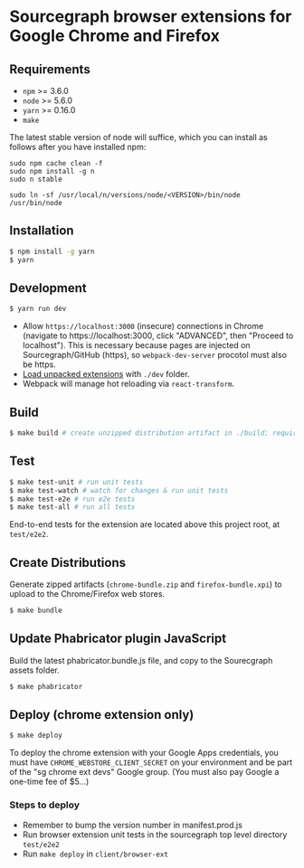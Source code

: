 # Sourcegraph browser extensions for Google Chrome and Firefox

## Requirements

- `npm` >= 3.6.0
- `node` >= 5.6.0
- `yarn` >= 0.16.0
- `make`

The latest stable version of node will suffice, which you can install as follows after you have installed npm:

```
sudo npm cache clean -f
sudo npm install -g n
sudo n stable

sudo ln -sf /usr/local/n/versions/node/<VERSION>/bin/node /usr/bin/node
```

## Installation

```bash
$ npm install -g yarn
$ yarn
```

## Development

```bash
$ yarn run dev
```
* Allow `https://localhost:3000` (insecure) connections in Chrome (navigate to https://localhost:3000, click "ADVANCED",
then "Proceed to localhost"). This is necessary because pages are injected on Sourcegraph/GitHub (https), so `webpack-dev-server`
procotol must also be https.
* [Load unpacked extensions](https://developer.chrome.com/extensions/getstarted#unpacked) with `./dev` folder.
* Webpack will manage hot reloading via `react-transform`.

## Build

```bash
$ make build # create unzipped distribution artifact in ./build; required for e2e tests
```

## Test

```bash
$ make test-unit # run unit tests
$ make test-watch # watch for changes & run unit tests
$ make test-e2e # run e2e tests
$ make test-all # run all tests
```

End-to-end tests for the extension are located above this project root, at `test/e2e2`.

## Create Distributions

Generate zipped artifacts (`chrome-bundle.zip` and `firefox-bundle.xpi`) to upload to the Chrome/Firefox web stores.

```bash
$ make bundle
```

## Update Phabricator plugin JavaScript

Build the latest phabricator.bundle.js file, and copy to the Sourecgraph assets folder.

```bash
$ make phabricator
```

## Deploy (chrome extension only)

```bash
$ make deploy
```

To deploy the chrome extension with your Google Apps credentials, you must have `CHROME_WEBSTORE_CLIENT_SECRET` on your environment and
be part of the "sg chrome ext devs" Google group. (You must also pay Google a one-time fee of $5...)

### Steps to deploy
* Remember to bump the version number in manifest.prod.js
* Run browser extension unit tests in the sourcegraph top level directory `test/e2e2`
* Run `make deploy` in `client/browser-ext`


